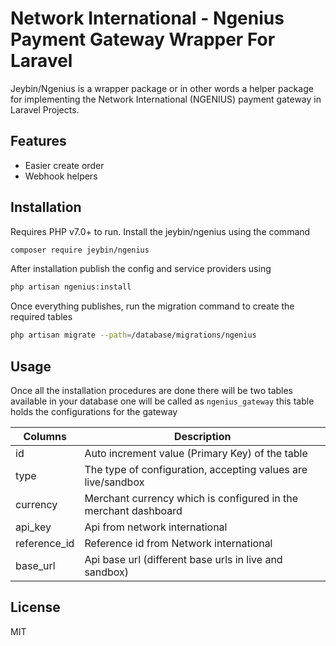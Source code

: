 # Network International - Ngenius Payment Gateway Wrapper For Laravel

Jeybin/Ngenius is a wrapper package or in other words a helper package for implementing the Network International (NGENIUS) payment gateway in Laravel Projects.

## Features

- Easier create order 
- Webhook helpers

## Installation

Requires PHP v7.0+ to run.
Install the jeybin/ngenius using the command

```sh
composer require jeybin/ngenius
```
After installation publish the config and service providers using
```sh
php artisan ngenius:install
```
Once everything publishes, run the migration command to create the required tables
```sh
php artisan migrate --path=/database/migrations/ngenius
```

## Usage

Once all the installation procedures are done there will be two tables available in your database one will be called as `ngenius_gateway` this table holds the configurations for the gateway

| Columns | Description |
| ------ | ------ |
| id | Auto increment value (Primary Key) of the table |
| type | The type of configuration, accepting values are live/sandbox |
| currency | Merchant currency which is configured in the merchant dashboard |
| api_key | Api from network international |
| reference_id | Reference id from Network international |
| base_url | Api base url (different base urls in live and sandbox)|


## License

MIT
